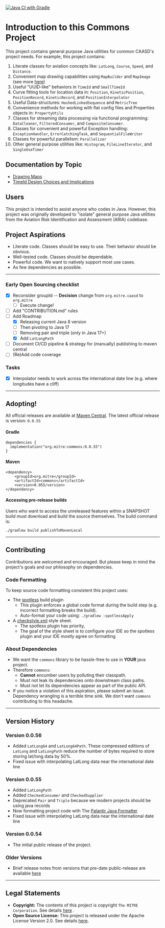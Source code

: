 [![Java CI with Gradle](https://github.com/mitre-public/commons/actions/workflows/ci.yml/badge.svg)](https://github.com/mitre-public/commons/actions/workflows/ci.yml)

# Introduction to this Commons Project

This project contains general purpose Java utilities for common CAASD's project needs. For example, this project
contains:

1. Literate classes for aviation concepts like: `LatLong`, `Course`, `Speed`, and `Distance`.
2. Convenient map drawing capabilities using `MapBuilder` and `MapImage` (see more [here](docs/mapping.md))
3. Useful "UUID-like" behaviors in `TimeId` and `SmallTimeId`
4. Curve fitting tools for location data in: `Position`, `KineticPosition`, `PositionRecord`, `KineticRecord`,
   and `PositionInterpolator`
5. Useful Data-structures: `HashedLinkedSequence` and  `MetricTree`
6. Convenience methods for working with flat config files and Properties objects in: `PropertyUtils`
7. Classes for streaming data processing via functional programming: `DataCleaner`, `FilteredConsumer`,
   and `CompositeConsumer`.
8. Classes for convenient and powerful Exception handling: `ExceptionHandler`, `ErrorCatchingTask`,
   and `SequentialFileWriter`
9. Classes for powerful parallelism: `Parallelizer`
10. Other general purpose utilities like: `Histogram`, `FileLineIterator`, and `SingleUseTimer`

## Documentation by Topic

* [Drawing Maps](docs/mapping.md)
* [TimeId Design Choices and Implications](docs/timeIdDesign.md)

## Users

This project is intended to assist anyone who codes in Java. However, this project was originally developed to "isolate"
general purpose Java utilities from the Aviation Risk Identification and Assessment (ARIA) codebase.

## Project Aspirations

* Literate code. Classes should be easy to use. Their behavior should be obvious.
* Well-tested code. Classes should be dependable.
* Powerful code. We want to natively support most use cases.
* As few dependencies as possible.

---

### Early Open Sourcing checklist

- [x] Reconsider groupId -- **Decision** change from `org.mitre.caasd` to `org.mitre`
    - [ ] Execute change!
- [ ] Add "CONTRIBUTION.md" rules
- [ ] Add Roadmap
    - [x] Releasing current Java 8 version
    - [ ] Then pivoting to Java 17
    - [ ] Removing pair and triple (only in Java 17+)
    - [x] Add `LatLongPath`
- [ ] Document CI/CD pipeline & strategy for (manually) publishing to maven central
- [ ] (Re)Add code coverage

### Tasks

- [x] Interpolator needs to work across the international date line (e.g. where longitudes have a cliff)

---

## Adopting!

All official releases are available at [Maven Central](https://central.sonatype.com/artifact/org.mitre/commons).
The latest official release is version: `0.0.55`

#### Gradle

```
dependencies {
  implementation("org.mitre:commons:0.0.55")
}
```

#### Maven

```
<dependency>
    <groupId>org.mitre</groupId>
    <artifactId>commons</artifactId>
    <version>0.055/version>
</dependency>
```

#### Accessing pre-release builds

Users who want to access the unreleased features within a SNAPSHOT build must download and build the source themselves.
The build command is:

```
./gradlew build publishToMavenLocal
```

---

## Contributing

Contributions are welcomed and encouraged. But please keep in mind the project's goals and our philosophy on
dependencies.

### Code Formatting

To keep source code formatting consistent this project uses:

- The [spotless](https://github.com/diffplug/spotless) build plugin
    - This plugin enforces a global code format during the build step (e.g. incorrect formatting breaks the build).
    - Auto-format your code using: `./gradlew :spotlessApply`
- A [checkstyle.xml](docs%2Fcode-style%2Fcheckstyle.xml) style sheet.
    - The spotless plugin has priority,
    - The goal of the style sheet is to configure your IDE so the spotless plugin and your IDE mostly agree on
      formatting

### About Dependencies

- We want the `commons` library to be hassle-free to use in **YOUR** java project.
- Therefore `commons`:
    - **Cannot** encumber users by polluting their classpath.
    - Must not leak its dependencies onto downstream class paths.
    - Must not let its dependencies appear as part of the public API.
- If you notice a violation of this aspiration, please submit an issue. Dependency wrangling is a terrible time sink. We
  don't want `commons` contributing to this headache.

---

## Version History

### Version 0.0.56

- Added `LatLong64` and `LatLong64Path`. These compressed editions of `LatLong` and `LatLongPath` reduce the number of
  bytes required to store storing lat/long data by 50%.
- Fixed issue with interpolating LatLong data near the international date line

### Version 0.0.55

- Added `LatLongPath`
- Added `CheckedConsumer` and `CheckedSupplier`
- Deprecated `Pair` and `Triple` because we modern projects should be using java records
- Now formatting project code with The [Palantir Java Formatter](https://github.com/palantir/palantir-java-format)
- Fixed issue with interpolating LatLong data near the international date line

### Version 0.0.54

- The initial public release of the project.

### Older Versions

- Brief release notes from versions that pre-date public-release are
  available [here](./docs/pre-github-version-history.md)

---

## Legal Statements

- **Copyright:** The contents of this project is copyright `The MITRE Corporation`. See details [here](COPYRIGHT) .
- **Open Source License:** This project is released under the Apache License Version 2.0. See details [here](LICENSE).
